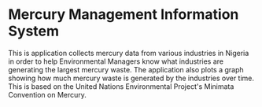 # Mercury Management Information System
This is application collects mercury data from various industries in Nigeria in order to help Environmental Managers know what industries are generating the largest mercury waste.
The application also plots a graph showing how much mercury waste is generated by the industries over time.
This is based on the United Nations Environmental Project's Minimata Convention on Mercury.

